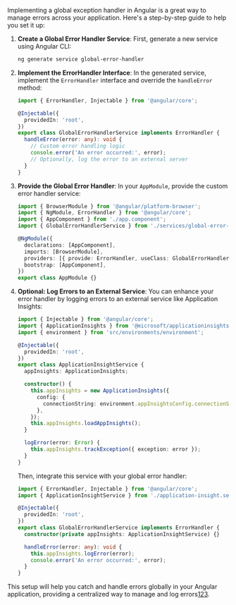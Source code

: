 Implementing a global exception handler in Angular is a great way to manage errors across your application. Here's a step-by-step guide to help you set it up:

1. **Create a Global Error Handler Service**:
   First, generate a new service using Angular CLI:
   ```bash
   ng generate service global-error-handler
   ```

2. **Implement the ErrorHandler Interface**:
   In the generated service, implement the `ErrorHandler` interface and override the `handleError` method:
   ```typescript
   import { ErrorHandler, Injectable } from '@angular/core';

   @Injectable({
     providedIn: 'root',
   })
   export class GlobalErrorHandlerService implements ErrorHandler {
     handleError(error: any): void {
       // Custom error handling logic
       console.error('An error occurred:', error);
       // Optionally, log the error to an external server
     }
   }
   ```

3. **Provide the Global Error Handler**:
   In your `AppModule`, provide the custom error handler service:
   ```typescript
   import { BrowserModule } from '@angular/platform-browser';
   import { NgModule, ErrorHandler } from '@angular/core';
   import { AppComponent } from './app.component';
   import { GlobalErrorHandlerService } from './services/global-error-handler.service';

   @NgModule({
     declarations: [AppComponent],
     imports: [BrowserModule],
     providers: [{ provide: ErrorHandler, useClass: GlobalErrorHandlerService }],
     bootstrap: [AppComponent],
   })
   export class AppModule {}
   ```

4. **Optional: Log Errors to an External Service**:
   You can enhance your error handler by logging errors to an external service like Application Insights:
   ```typescript
   import { Injectable } from '@angular/core';
   import { ApplicationInsights } from '@microsoft/applicationinsights-web';
   import { environment } from 'src/environments/environment';

   @Injectable({
     providedIn: 'root',
   })
   export class ApplicationInsightService {
     appInsights: ApplicationInsights;

     constructor() {
       this.appInsights = new ApplicationInsights({
         config: {
           connectionString: environment.appInsightsConfig.connectionString,
         },
       });
       this.appInsights.loadAppInsights();
     }

     logError(error: Error) {
       this.appInsights.trackException({ exception: error });
     }
   }
   ```

   Then, integrate this service with your global error handler:
   ```typescript
   import { ErrorHandler, Injectable } from '@angular/core';
   import { ApplicationInsightService } from './application-insight.service';

   @Injectable({
     providedIn: 'root',
   })
   export class GlobalErrorHandlerService implements ErrorHandler {
     constructor(private appInsights: ApplicationInsightService) {}

     handleError(error: any): void {
       this.appInsights.logError(error);
       console.error('An error occurred:', error);
     }
   }
   ```

This setup will help you catch and handle errors globally in your Angular application, providing a centralized way to manage and log errors[1](https://dev.to/salimchemes/global-error-handler-in-angular-applicationinsight-2n3b)[2](https://www.telerik.com/blogs/implementing-global-error-handler-angular-step-guide)[3](https://angular.io/api/core/ErrorHandler).
